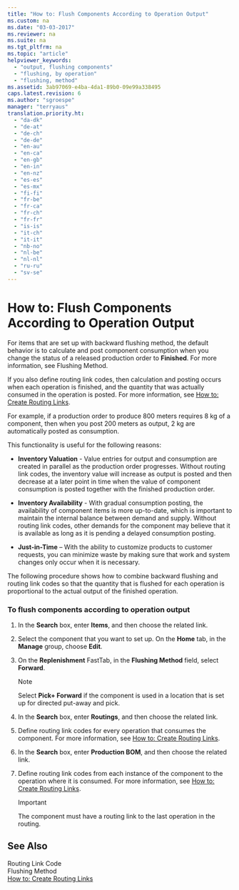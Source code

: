 ```yaml
---
title: "How to: Flush Components According to Operation Output"
ms.custom: na
ms.date: "03-03-2017"
ms.reviewer: na
ms.suite: na
ms.tgt_pltfrm: na
ms.topic: "article"
helpviewer_keywords: 
  - "output, flushing components"
  - "flushing, by operation"
  - "flushing, method"
ms.assetid: 3ab97069-e4ba-4da1-89b0-09e99a338495
caps.latest.revision: 6
ms.author: "sgroespe"
manager: "terryaus"
translation.priority.ht: 
  - "da-dk"
  - "de-at"
  - "de-ch"
  - "de-de"
  - "en-au"
  - "en-ca"
  - "en-gb"
  - "en-in"
  - "en-nz"
  - "es-es"
  - "es-mx"
  - "fi-fi"
  - "fr-be"
  - "fr-ca"
  - "fr-ch"
  - "fr-fr"
  - "is-is"
  - "it-ch"
  - "it-it"
  - "nb-no"
  - "nl-be"
  - "nl-nl"
  - "ru-ru"
  - "sv-se"
---
```

# How to: Flush Components According to Operation Output
For items that are set up with backward flushing method, the default behavior is to calculate and post component consumption when you change the status of a released production order to **Finished**. For more information, see Flushing Method.  
  
 If you also define routing link codes, then calculation and posting occurs when each operation is finished, and the quantity that was actually consumed in the operation is posted. For more information, see [How to: Create Routing Links](../DesignAndEngineering/how-to-create-routing-links.md).  
  
 For example, if a production order to produce 800 meters requires 8 kg of a component, then when you post 200 meters as output, 2 kg are automatically posted as consumption.  
  
 This functionality is useful for the following reasons:  
  
-   **Inventory Valuation** \- Value entries for output and consumption are created in parallel as the production order progresses. Without routing link codes, the inventory value will increase as output is posted and then decrease at a later point in time when the value of component consumption is posted together with the finished production order.  
  
-   **Inventory Availability** \- With gradual consumption posting, the availability of component items is more up\-to\-date, which is important to maintain the internal balance between demand and supply. Without routing link codes, other demands for the component may believe that it is available as long as it is pending a delayed consumption posting.  
  
-   **Just\-in\-Time** – With the ability to customize products to customer requests, you can minimize waste by making sure that work and system changes only occur when it is necessary.  
  
 The following procedure shows how to combine backward flushing and routing link codes so that the quantity that is flushed for each operation is proportional to the actual output of the finished operation.  
  
### To flush components according to operation output  
  
1.  In the **Search** box, enter **Items**, and then choose the related link.  
  
2.  Select the component that you want to set up. On the **Home** tab, in the **Manage** group, choose **Edit**.  
  
3.  On the **Replenishment** FastTab, in the **Flushing Method** field, select **Forward**.  
  
    > [!NOTE]  
    >  Select **Pick\+ Forward** if the component is used in a location that is set up for directed put\-away and pick.  
  
4.  In the **Search** box, enter **Routings**, and then choose the related link.  
  
5.  Define routing link codes for every operation that consumes the component. For more information, see [How to: Create Routing Links](../DesignAndEngineering/how-to-create-routing-links.md).  
  
6.  In the **Search** box, enter **Production BOM**, and then choose the related link.  
  
7.  Define routing link codes from each instance of the component to the operation where it is consumed. For more information, see [How to: Create Routing Links](../DesignAndEngineering/how-to-create-routing-links.md).  
  
    > [!IMPORTANT]  
    >  The component must have a routing link to the last operation in the routing.  
  
## See Also  
 Routing Link Code   
 Flushing Method   
 [How to: Create Routing Links](../DesignAndEngineering/how-to-create-routing-links.md)
